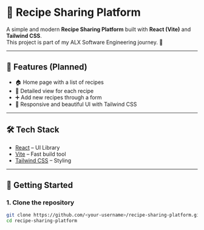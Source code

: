 # 🍲 Recipe Sharing Platform

A simple and modern **Recipe Sharing Platform** built with **React (Vite)** and **Tailwind CSS**.  
This project is part of my ALX Software Engineering journey. 🚀

---

## 📌 Features (Planned)
- 🏠 Home page with a list of recipes  
- 📖 Detailed view for each recipe  
- ➕ Add new recipes through a form  
- 🎨 Responsive and beautiful UI with Tailwind CSS  

---

## 🛠️ Tech Stack
- [React](https://react.dev/) – UI Library  
- [Vite](https://vitejs.dev/) – Fast build tool  
- [Tailwind CSS](https://tailwindcss.com/) – Styling  

---

## 🚀 Getting Started

### 1. Clone the repository
```bash
git clone https://github.com/<your-username>/recipe-sharing-platform.git
cd recipe-sharing-platform
